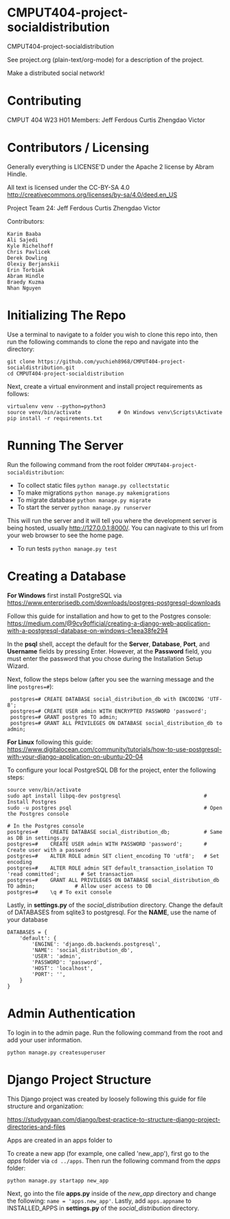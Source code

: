 CMPUT404-project-socialdistribution
===================================

CMPUT404-project-socialdistribution

See project.org (plain-text/org-mode) for a description of the project.

Make a distributed social network!

Contributing
============

CMPUT 404 W23 H01 Members:
    Jeff
    Ferdous
    Curtis
    Zhengdao
    Victor

Contributors / Licensing
========================

Generally everything is LICENSE'D under the Apache 2 license by Abram Hindle.

All text is licensed under the CC-BY-SA 4.0 http://creativecommons.org/licenses/by-sa/4.0/deed.en_US

Project Team 24:
    Jeff
    Ferdous
    Curtis
    Zhengdao
    Victor

Contributors:

    Karim Baaba
    Ali Sajedi
    Kyle Richelhoff
    Chris Pavlicek
    Derek Dowling
    Olexiy Berjanskii
    Erin Torbiak
    Abram Hindle
    Braedy Kuzma
    Nhan Nguyen

# Initializing The Repo

Use a terminal to navigate to a folder you wish to clone this repo into, then run the following commands to clone the repo and navigate into the directory:

```
git clone https://github.com/yuchieh8968/CMPUT404-project-socialdistribution.git
cd CMPUT404-project-socialdistribution
```

Next, create a virtual environment and install project requirements as follows:

```
virtualenv venv --python=python3
source venv/bin/activate            # On Windows venv\Scripts\Activate
pip install -r requirements.txt
```

# Running The Server
Run the following command from the root folder ```CMPUT404-project-socialdistribution```:

- To collect static files `python manage.py collectstatic`
- To make migrations `python manage.py makemigrations`
- To migrate database `python manage.py migrate`
- To start the server `python manage.py runserver`

This will run the server and it will tell you where the development server is being hosted, usually http://127.0.0.1:8000/.
You can nagivate to this url from your web browser to see the home page.

- To run tests `python manage.py test`

# Creating a Database

**For Windows** first install PostgreSQL via https://www.enterprisedb.com/downloads/postgres-postgresql-downloads

Follow this guide for installation and how to get to the Postgres console:
https://medium.com/@9cv9official/creating-a-django-web-application-with-a-postgresql-database-on-windows-c1eea38fe294

In the **psql** shell, accept the default for the **Server**, **Database**, **Port**, and **Username** fields by pressing Enter.
However, at the **Password** field, you must enter the password that you chose during the Installation Setup Wizard.

Next, follow the steps below (after you see the warning message and the line ```postgres=#```):

```
 postgres=# CREATE DATABASE social_distribution_db with ENCODING 'UTF-8';
 postgres=# CREATE USER admin WITH ENCRYPTED PASSWORD 'password';
 postgres=# GRANT postgres TO admin;
 postgres=# GRANT ALL PRIVILEGES ON DATABASE social_distribution_db to admin;
```

**For Linux** following this guide: https://www.digitalocean.com/community/tutorials/how-to-use-postgresql-with-your-django-application-on-ubuntu-20-04

To configure your local PostgreSQL DB for the project, enter the following steps:

```
source venv/bin/activate
sudo apt install libpq-dev postgresql                           # Install Postgres
sudo -u postgres psql                                           # Open the Postgres console

# In the Postgres console
postgres=#    CREATE DATABASE social_distribution_db;           # Same as DB in settings.py
postgres=#    CREATE USER admin WITH PASSWORD 'password';       # Create user with a password
postgres=#    ALTER ROLE admin SET client_encoding TO 'utf8';   # Set encoding
postgres=#    ALTER ROLE admin SET default_transaction_isolation TO 'read committed';       # Set transaction
postgres=#    GRANT ALL PRIVILEGES ON DATABASE social_distribution_db TO admin;             # Allow user access to DB
postgres=#    \q # To exit console
```

Lastly, in **settings.py** of the *social_distribution* directory.
Change the default of DATABASES from sqlite3 to postgresql.
For the **NAME**, use the name of your database

```
DATABASES = {
    'default': {
        'ENGINE': 'django.db.backends.postgresql',
        'NAME': 'social_distribution_db',
        'USER': 'admin',
        'PASSWORD': 'password',
        'HOST': 'localhost',
        'PORT': '',
    }
}
```

# Admin Authentication

To login in to the admin page.
Run the following command from the root and add your user information.

```
python manage.py createsuperuser
```

# Django Project Structure
This Django project was created by loosely following this guide for file structure and organization:

https://studygyaan.com/django/best-practice-to-structure-django-project-directories-and-files

Apps are created in an apps folder to

To create a new app (for example, one called 'new_app'), first go to the *apps* folder via ```cd ../apps```.
Then run the following command from the *apps* folder:

```
python manage.py startapp new_app
```

Next, go into the file **apps.py** inside of the *new_app* directory and change the following: ```name = 'apps.new_app'```.
Lastly, add ```apps.appname``` to INSTALLED_APPS in **settings.py** of the *social_distribution* directory.





